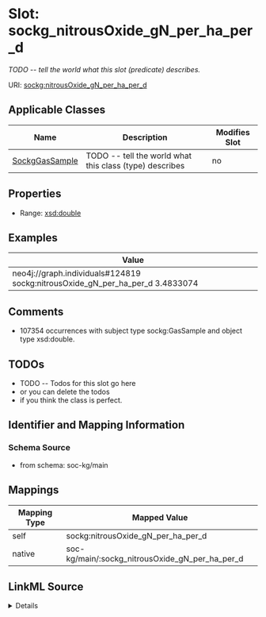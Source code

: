 

# Slot: sockg_nitrousOxide_gN_per_ha_per_d


_TODO -- tell the world what this slot (predicate) describes._





URI: [sockg:nitrousOxide_gN_per_ha_per_d](http://www.semanticweb.org/sockg/ontologies/2024/0/soil-carbon-ontology/nitrousOxide_gN_per_ha_per_d)



<!-- no inheritance hierarchy -->





## Applicable Classes

| Name | Description | Modifies Slot |
| --- | --- | --- |
| [SockgGasSample](../classes/SockgGasSample.md) | TODO -- tell the world what this class (type) describes |  no  |







## Properties

* Range: [xsd:double](http://www.w3.org/2001/XMLSchema#double)






## Examples

| Value |
| --- |
| neo4j://graph.individuals#124819 sockg:nitrousOxide_gN_per_ha_per_d 3.4833074 |

## Comments

* 107354 occurrences with subject type sockg:GasSample and object type xsd:double.

## TODOs

* TODO -- Todos for this slot go here
* or you can delete the todos
* if you think the class is perfect.

## Identifier and Mapping Information







### Schema Source


* from schema: soc-kg/main




## Mappings

| Mapping Type | Mapped Value |
| ---  | ---  |
| self | sockg:nitrousOxide_gN_per_ha_per_d |
| native | soc-kg/main/:sockg_nitrousOxide_gN_per_ha_per_d |




## LinkML Source

<details>
```yaml
name: sockg_nitrousOxide_gN_per_ha_per_d
description: TODO -- tell the world what this slot (predicate) describes.
todos:
- TODO -- Todos for this slot go here
- or you can delete the todos
- if you think the class is perfect.
comments:
- 107354 occurrences with subject type sockg:GasSample and object type xsd:double.
examples:
- value: neo4j://graph.individuals#124819 sockg:nitrousOxide_gN_per_ha_per_d 3.4833074
from_schema: soc-kg/main
rank: 1000
slot_uri: sockg:nitrousOxide_gN_per_ha_per_d
alias: sockg_nitrousOxide_gN_per_ha_per_d
domain_of:
- sockg_GasSample
range: double

```
</details>